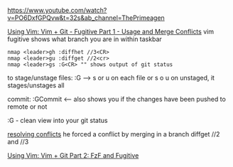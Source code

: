 https://www.youtube.com/watch?v=PO6DxfGPQvw&t=32s&ab_channel=ThePrimeagen



[Using Vim: Vim + Git - Fugitive Part 1 - Usage and Merge Conflicts](https://www.youtube.com/watch?v=PO6DxfGPQvw&t=32s&ab_channel=ThePrimeagen)
vim fugitive shows what branch you are in within taskbar



```vim
nmap <leader>gh :diffhet //3<CR>
nmap <leader>gu :diffget //2<cr>
nmap <leader>gs :G<CR> "" shows output of git status
```

to stage/unstage files:
:G --> s or u on each file or s o u on unstaged, it stages/unstages all

commit:
:GCommit <-- also shows you if the changes have been pushed to remote or not

:G - clean view into your git status

[resolving conflicts](https://youtu.be/PO6DxfGPQvw?t=279)
he forced a conflict by merging in a branch
diffget //2 and //3

[Using Vim: Vim + Git Part 2: FzF and Fugitive](https://www.youtube.com/watch?v=73RulF4Md4Q&t=300s&ab_channel=ThePrimeagen)